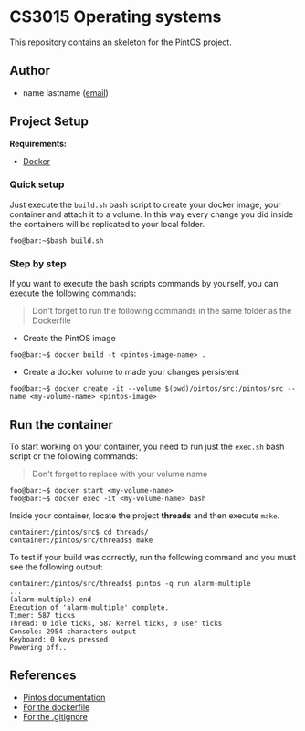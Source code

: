 CS3015 Operating systems 
=======================

This repository contains an skeleton for the PintOS project.

## Author

- name lastname ([email](email))

## Project Setup

**Requirements:**
- [Docker](https://docs.docker.com/get-docker/)

### Quick setup

Just execute the `build.sh` bash script to create your docker image, your container and attach it to a volume. In this way every change you did inside the containers will be replicated to your local folder.

```
foo@bar:~$bash build.sh
```

###  Step by step

If you want to execute the bash scripts commands by yourself, you can execute the following commands:

> Don't forget to run the following commands in the same folder as the Dockerfile

- Create the PintOS image

```console
foo@bar:~$ docker build -t <pintos-image-name> .
```

- Create a docker volume to made your changes persistent

```console
foo@bar:~$ docker create -it --volume $(pwd)/pintos/src:/pintos/src --name <my-volume-name> <pintos-image>
```

## Run the container

To start working on your container, you need to run just the `exec.sh` bash script or the following commands:

> Don't forget to replace <my-volume-name> with your volume name

```console
foo@bar:~$ docker start <my-volume-name>
foo@bar:~$ docker exec -it <my-volume-name> bash
```

Inside your container, locate the project **threads** and then execute `make`. 

```console
container:/pintos/src$ cd threads/
container:/pintos/src/threads$ make
```

To test if your build was correctly, run the following command and you must see the following output:

```console
container:/pintos/src/threads$ pintos -q run alarm-multiple
...
(alarm-multiple) end
Execution of 'alarm-multiple' complete.
Timer: 587 ticks
Thread: 0 idle ticks, 587 kernel ticks, 0 user ticks
Console: 2954 characters output
Keyboard: 0 keys pressed
Powering off..
```


## References

- [Pintos documentation](https://www.scs.stanford.edu/21wi-cs140/pintos/pintos.html#SEC_Top)
- [For the dockerfile](https://github.com/JohnStarich/docker-pintos)
- [For the .gitignore](https://github.com/Berkeley-CS162/group0/blob/master/.gitignore)

